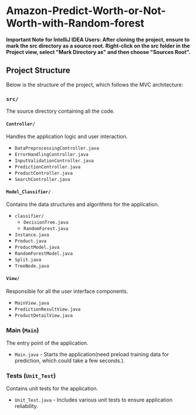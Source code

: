 # Amazon-Predict-Worth-or-Not-Worth-with-Random-forest

**Important Note for IntelliJ IDEA Users: After cloning the project, ensure to mark the src directory as a source root. Right-click on the src folder in the Project view, select "Mark Directory as" and then choose "Sources Root".**

## Project Structure

Below is the structure of the project, which follows the MVC architecture:

### `src/`
The source directory containing all the code.

#### `Controller/`
Handles the application logic and user interaction.

- `DataPreprocessingController.java`
- `ErrorHandlingController.java`
- `InputValidationController.java`
- `PredictionController.java`
- `ProductController.java`
- `SearchController.java`

#### `Model_Classifier/`
Contains the data structures and algorithms for the application.

- `classifier/`
    - `DecisionTree.java`
    - `RandomForest.java`
- `Instance.java`
- `Product.java`
- `ProductModel.java`
- `RandomForestModel.java`
- `Split.java`
- `TreeNode.java`

#### `View/`
Responsible for all the user interface components.

- `MainView.java`
- `PredictionResultView.java`
- `ProductDetailView.java`



### Main (`Main`)
The entry point of the application.
- `Main.java` - Starts the application(need preload training data for prediction, which could take a few seconds.).

### Tests (`Unit_Test`)
Contains unit tests for the application.
- `Unit_Test.java` - Includes various unit tests to ensure application reliability.


